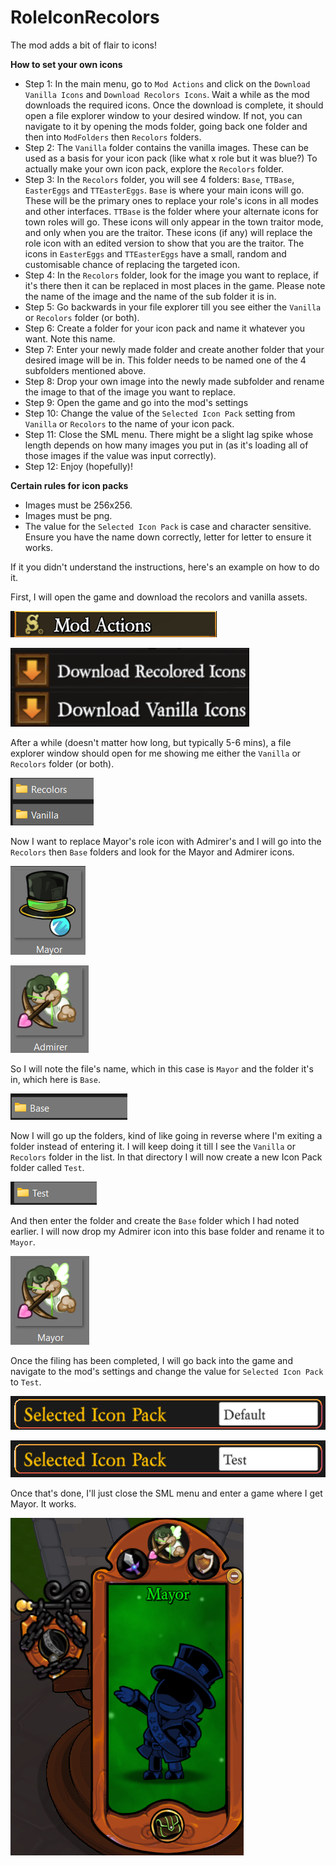 # RoleIconRecolors
The mod adds a bit of flair to icons!

**How to set your own icons**
- Step 1: In the main menu, go to `Mod Actions` and click on the `Download Vanilla Icons` and `Download Recolors Icons`. Wait a while as the mod downloads the required icons. Once the download is complete, it should open a file explorer window to your desired window. If not, you can navigate to it by opening the mods folder, going back one folder and then into `ModFolders` then `Recolors` folders.
- Step 2: The `Vanilla` folder contains the vanilla images. These can be used as a basis for your icon pack (like what x role but it was blue?) To actually make your own icon pack, explore the `Recolors` folder.
- Step 3: In the `Recolors` folder, you will see 4 folders: `Base`, `TTBase`, `EasterEggs` and `TTEasterEggs`. `Base` is where your main icons will go. These will be the primary ones to replace your role's icons in all modes and other interfaces. `TTBase` is the folder where your alternate icons for town roles will go. These icons will only appear in the town traitor mode, and only when you are the traitor. These icons (if any) will replace the role icon with an edited version to show that you are the traitor. The icons in `EasterEggs` and `TTEasterEggs` have a small, random and customisable chance of replacing the targeted icon.
- Step 4: In the `Recolors` folder, look for the image you want to replace, if it's there then it can be replaced in most places in the game. Please note the name of the image and the name of the sub folder it is in.
- Step 5: Go backwards in your file explorer till you see either the `Vanilla` or `Recolors` folder (or both).
- Step 6: Create a folder for your icon pack and name it whatever you want. Note this name.
- Step 7: Enter your newly made folder and create another folder that your desired image will be in. This folder needs to be named one of the 4 subfolders mentioned above.
- Step 8: Drop your own image into the newly made subfolder and rename the image to that of the image you want to replace.
- Step 9: Open the game and go into the mod's settings
- Step 10: Change the value of the `Selected Icon Pack` setting from `Vanilla` or `Recolors` to the name of your icon pack.
- Step 11: Close the SML menu. There might be a slight lag spike whose length depends on how many images you put in (as it's loading all of those images if the value was input correctly).
- Step 12: Enjoy (hopefully)!

**Certain rules for icon packs**
- Images must be 256x256.
- Images must be png.
- The value for the `Selected Icon Pack` is case and character sensitive. Ensure you have the name down correctly, letter for letter to ensure it works.

If it you didn't understand the instructions, here's an example on how to do it.

First, I will open the game and download the recolors and vanilla assets.

![ModActions](./Images/ModActions.png)

![Download](./Images/Download.png)

After a while (doesn't matter how long, but typically 5-6 mins), a file explorer window should open for me showing me either the `Vanilla` or `Recolors` folder (or both).

![AfterDownload](./Images/AfterDownload.png)

Now I want to replace Mayor's role icon with Admirer's and I will go into the `Recolors` then `Base` folders and look for the Mayor and Admirer icons.

![Mayor](./Images/Mayor.png)

![Admirer](./Images/Admirer.png)

So I will note the file's name, which in this case is `Mayor` and the folder it's in, which here is `Base`.

![Base](./Images/Base.png)

Now I will go up the folders, kind of like going in reverse where I'm exiting a folder instead of entering it. I will keep doing it till I see the `Vanilla` or `Recolors` folder in the list. In that directory I will now create a new Icon Pack folder called `Test`.

![Test](./Images/Test.png)

And then enter the folder and create the `Base` folder which I had noted earlier. I will now drop my Admirer icon into this base folder and rename it to `Mayor`.

![Swap](./Images/Swap.png)

Once the filing has been completed, I will go back into the game and navigate to the mod's settings and change the value for `Selected Icon Pack` to `Test`.

![SelectedDefault](./Images/SelectedDefault.png)

![SelectedTest](./Images/SelectedTest.png)

Once that's done, I'll just close the SML menu and enter a game where I get Mayor. It works.

![MayorRC](./Images/MayorRC.png)
